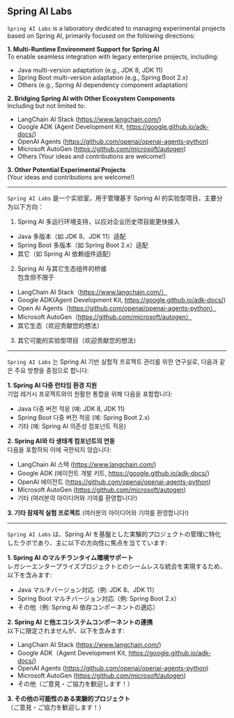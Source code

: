 
## Spring AI Labs

`Spring AI Labs` is a laboratory dedicated to managing experimental projects based on Spring AI, primarily focused on the following directions:

**1. Multi-Runtime Environment Support for Spring AI** <br/>
To enable seamless integration with legacy enterprise projects, including:
- Java multi-version adaptation (e.g., JDK 8, JDK 11)
- Spring Boot multi-version adaptation (e.g., Spring Boot 2.x)
- Others (e.g., Spring AI dependency component adaptation)

**2. Bridging Spring AI with Other Ecosystem Components** <br/>
Including but not limited to:
- LangChain AI Stack (https://www.langchain.com/)
- Google ADK (Agent Development Kit, https://google.github.io/adk-docs/)
- OpenAI Agents (https://github.com/openai/openai-agents-python)
- Microsoft AutoGen (https://github.com/microsoft/autogen)
- Others (Your ideas and contributions are welcome!)

**3. Other Potential Experimental Projects** <br/>
(Your ideas and contributions are welcome!)

---
`Spring AI Labs` 是一个实验室，用于管理基于 Spring AI 的实验型项目，主要分为以下方向： <br/>
1. Spring AI 多运行环境支持，以应对企业历史项目能更快接入
- Java 多版本（如 JDK 8、JDK 11）适配
- Spring Boot 多版本（如 Spring Boot 2.x）适配
- 其它（如 Spring AI 依赖组件适配） 
2. Spring AI 与其它生态组件的桥接 <br/>
包含但不限于
- LangChain AI Stack（https://www.langchain.com/）
- Google ADK(Agent Development Kit, https://google.github.io/adk-docs/)
- Open AI Agents（https://github.com/openai/openai-agents-python）
- Microsoft AutoGen（https://github.com/microsoft/autogen）
- 其它生态（欢迎贡献您的想法）
3. 其它可能的实验型项目（欢迎贡献您的想法）

---
`Spring AI Labs` 는 Spring AI 기반 실험적 프로젝트 관리를 위한 연구실로, 다음과 같은 주요 방향을 중점으로 합니다:

**1. Spring AI 다중 런타임 환경 지원** <br/>
기업 레거시 프로젝트와의 원활한 통합을 위해 다음을 포함합니다:
- Java 다중 버전 적응 (예: JDK 8, JDK 11)
- Spring Boot 다중 버전 적응 (예: Spring Boot 2.x)
- 기타 (예: Spring AI 의존성 컴포넌트 적응)

**2. Spring AI와 타 생태계 컴포넌트의 연동** <br/>
다음을 포함하되 이에 국한되지 않습니다:
- LangChain AI 스택 (https://www.langchain.com/)
- Google ADK (에이전트 개발 키트, https://google.github.io/adk-docs/)
- OpenAI 에이전트 (https://github.com/openai/openai-agents-python)
- Microsoft AutoGen (https://github.com/microsoft/autogen)
- 기타 (여러분의 아이디어와 기여를 환영합니다!)

**3. 기타 잠재적 실험 프로젝트**
(여러분의 아이디어와 기여를 환영합니다!)

---
`Spring AI Labs` は、Spring AI を基盤とした実験的プロジェクトの管理に特化したラボであり、主に以下の方向性に焦点を当てています:

**1. Spring AI のマルチランタイム環境サポート** <br/>
レガシーエンタープライズプロジェクトとのシームレスな統合を実現するため、以下を含みます:
- Java マルチバージョン対応（例: JDK 8、JDK 11）
- Spring Boot マルチバージョン対応（例: Spring Boot 2.x）
- その他（例: Spring AI 依存コンポーネントの適応）

**2. Spring AI と他エコシステムコンポーネントの連携** <br/>
以下に限定されませんが、以下を含みます:
- LangChain AI Stack (https://www.langchain.com/)
- Google ADK（Agent Development Kit, https://google.github.io/adk-docs/)
- OpenAI Agents (https://github.com/openai/openai-agents-python)
- Microsoft AutoGen (https://github.com/microsoft/autogen)
- その他（ご意見・ご協力を歓迎します！）

**3. その他の可能性のある実験的プロジェクト** <br/>
（ご意見・ご協力を歓迎します！）
